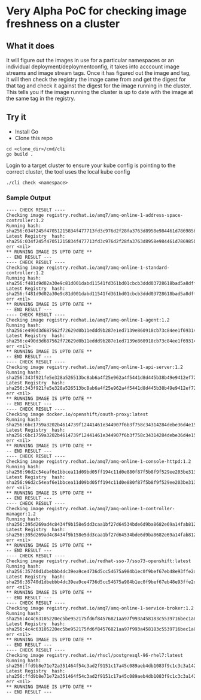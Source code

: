 # Very Alpha PoC for checking image freshness on a cluster


## What it does

It will figure out the images in use for a particular namespaces or an individual deployment/deploymentconfig, it takes
into acccount image streams and image stream tags. Once it has figured out the image and tag, it will then check the registry
the image came from and get the digest for that tag and check it against the digest for the image running in the cluster.
This tells you if the image running the cluster is up to date with the image at the same tag in the registry.


## Try it

- Install Go 
- Clone this repo

```
cd <clone_dir>/cmd/cli
go build .

```

Login to a target cluster to ensure your kube config is pointing to the correct cluster, the tool uses the local kube config

``` 
./cli check <namespace> 
```

### Sample Output

```
---- CHECK RESULT ----
Checking image registry.redhat.io/amq7/amq-online-1-address-space-controller:1.2
Running hash:  sha256:034f245f47051215834f477713fd3c976d2f28fa3763d8958e984461d786985b
Latest Registry  hash:  sha256:034f245f47051215834f477713fd3c976d2f28fa3763d8958e984461d786985b err <nil>
** RUNNING IMAGE IS UPTO DATE **
-- END RESULT ---
---- CHECK RESULT ----
Checking image registry.redhat.io/amq7/amq-online-1-standard-controller:1.2
Running hash:  sha256:f481d9d02a30e9c81d001dabd11541fd361bd01cbcb3ddd03728618bad5a8dff
Latest Registry  hash:  sha256:f481d9d02a30e9c81d001dabd11541fd361bd01cbcb3ddd03728618bad5a8dff err <nil>
** RUNNING IMAGE IS UPTO DATE **
-- END RESULT ---
---- CHECK RESULT ----
Checking image registry.redhat.io/amq7/amq-online-1-agent:1.2
Running hash:  sha256:e490d3d687562f72629d0b11eddd9b287e1ed7139e860918cb73c84ee1f69314
Latest Registry  hash:  sha256:e490d3d687562f72629d0b11eddd9b287e1ed7139e860918cb73c84ee1f69314 err <nil>
** RUNNING IMAGE IS UPTO DATE **
-- END RESULT ---
---- CHECK RESULT ----
Checking image registry.redhat.io/amq7/amq-online-1-api-server:1.2
Running hash:  sha256:343f921fe5e328a526513bc8ab6a4f25e962a4f5441d8d445b38b49e9412ef72
Latest Registry  hash:  sha256:343f921fe5e328a526513bc8ab6a4f25e962a4f5441d8d445b38b49e9412ef72 err <nil>
** RUNNING IMAGE IS UPTO DATE **
-- END RESULT ---
---- CHECK RESULT ----
Checking image docker.io/openshift/oauth-proxy:latest
Running hash:  sha256:6bc1759a3202b4614739f12441461e344907f6b3f758c34314284debe36d4e15
Latest Registry  hash:  sha256:6bc1759a3202b4614739f12441461e344907f6b3f758c34314284debe36d4e15 err <nil>
** RUNNING IMAGE IS UPTO DATE **
-- END RESULT ---
---- CHECK RESULT ----
Checking image registry.redhat.io/amq7/amq-online-1-console-httpd:1.2
Running hash:  sha256:96d2c54eaf6e1bbcea11d09bd05ff194c11d0e880f87f5b8f9f529ee203be313
Latest Registry  hash:  sha256:96d2c54eaf6e1bbcea11d09bd05ff194c11d0e880f87f5b8f9f529ee203be313 err <nil>
** RUNNING IMAGE IS UPTO DATE **
-- END RESULT ---
---- CHECK RESULT ----
Checking image registry.redhat.io/amq7/amq-online-1-controller-manager:1.2
Running hash:  sha256:395d269ad4c8434f9b158e5dd3caa1bf27d64534bde6d9ba8682e69a14fab812
Latest Registry  hash:  sha256:395d269ad4c8434f9b158e5dd3caa1bf27d64534bde6d9ba8682e69a14fab812 err <nil>
** RUNNING IMAGE IS UPTO DATE **
-- END RESULT ---
---- CHECK RESULT ----
Checking image registry.redhat.io/redhat-sso-7/sso73-openshift:latest
Running hash:  sha256:35740d1dbebbb4dc39ea9ce4736d5cc54675a984b1ec0f9bef67eb48e93ffe2d
Latest Registry  hash:  sha256:35740d1dbebbb4dc39ea9ce4736d5cc54675a984b1ec0f9bef67eb48e93ffe2d err <nil>
** RUNNING IMAGE IS UPTO DATE **
-- END RESULT ---
---- CHECK RESULT ----
Checking image registry.redhat.io/amq7/amq-online-1-service-broker:1.2
Running hash:  sha256:4c4c63105220ec5be952175fd6f84576821aa97f993a458183c5539716bec1a8
Latest Registry  hash:  sha256:4c4c63105220ec5be952175fd6f84576821aa97f993a458183c5539716bec1a8 err <nil>
** RUNNING IMAGE IS UPTO DATE **
-- END RESULT ---
---- CHECK RESULT ----
Checking image registry.redhat.io/rhscl/postgresql-96-rhel7:latest
Running hash:  sha256:ffd9b8e71e72a351464f54c3ad2f9151c17a45c089aeb4db1083f9c1c3c3a142
Latest Registry  hash:  sha256:ffd9b8e71e72a351464f54c3ad2f9151c17a45c089aeb4db1083f9c1c3c3a142 err <nil>
** RUNNING IMAGE IS UPTO DATE **
-- END RESULT ---
```
